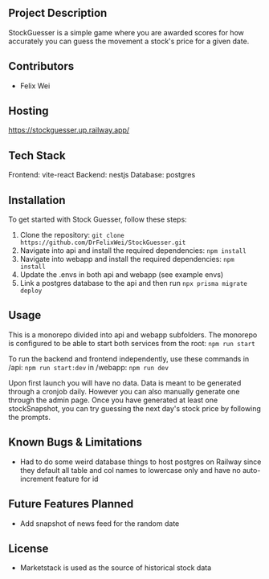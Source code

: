 ## Project Description

StockGuesser is a simple game where you are awarded scores for how accurately you can guess the movement a stock's price for a given date.


## Contributors
- Felix Wei

## Hosting
https://stockguesser.up.railway.app/


## Tech Stack
Frontend: vite-react
Backend: nestjs
Database: postgres 

## Installation
To get started with Stock Guesser, follow these steps:

1. Clone the repository: `git clone https://github.com/DrFelixWei/StockGuesser.git`
2. Navigate into api and install the required dependencies: `npm install`
3. Navigate into webapp and install the required dependencies: `npm install`
4. Update the .envs in both api and webapp (see example envs)
5. Link a postgres database to the api and then run `npx prisma migrate deploy`

## Usage
This is a monorepo divided into api and webapp subfolders. 
The monorepo is configured to be able to start both services from the root: `npm run start`

To run the backend and frontend independently, use these commands
in /api: `npm run start:dev`
in /webapp: `npm run dev`

Upon first launch you will have no data. Data is meant to be generated through a cronjob daily. However you can also manually generate one through the admin page.
Once you have generated at least one stockSnapshot, you can try guessing the next day's stock price by following the prompts.


## Known Bugs & Limitations
- Had to do some weird database things to host postgres on Railway since they default all table and col names to lowercase only and have no auto-increment feature for id

## Future Features Planned
- Add snapshot of news feed for the random date


## License
- Marketstack is used as the source of historical stock data
